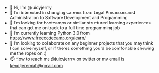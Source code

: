 - 👋 Hi, I’m @juicyjerrry
- 👀 I’m interested in changing careers from Legal Processes and Administration to Software Development and Programming
- 🥾 I'm looking for bootcamps or similar structured learning experiences that can get me on track to a full time programming job
- 🌱 I’m currently learning Python 3.0 from https://www.freecodecamp.org/learn/
- 💞️ I’m looking to collaborate on any beginner projects that you may think I can solve myself, or if theres something you'd be comfortable showing me the ropes on :)
- 📫 How to reach me @juicyjerrry on twitter or my email is kendljeremiah@gmail.com

<!---
juicyjerrry/juicyjerrry is a ✨ special ✨ repository because its `README.md` (this file) appears on your GitHub profile.
You can click the Preview link to take a look at your changes.
--->
